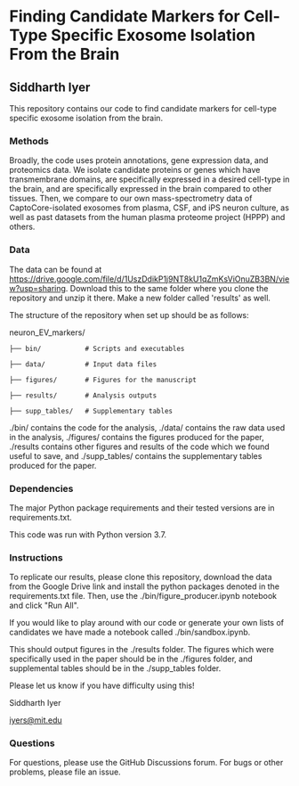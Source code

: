 # Finding Candidate Markers for Cell-Type Specific Exosome Isolation From the Brain

## Siddharth Iyer

This repository contains our code to find candidate markers for cell-type specific exosome isolation from the brain. 

### Methods

Broadly, the code uses protein annotations, gene expression data, and proteomics data. We isolate candidate proteins or genes which have transmembrane domains, are specifically expressed in a desired cell-type in the brain, and are specifically expressed in the brain compared to other tissues. Then, we compare to our own mass-spectrometry data of CaptoCore-isolated exosomes from plasma, CSF, and iPS neuron culture, as well as past datasets from the human plasma proteome project (HPPP) and others.

### Data

The data can be found at https://drive.google.com/file/d/1UszDdikP1j9NT8kU1qZmKsViOnuZB3BN/view?usp=sharing. Download this to the same folder where you clone the repository and unzip it there.
Make a new folder called 'results' as well. 

The structure of the repository when set up should be as follows:

neuron_EV_markers/

    ├── bin/           # Scripts and executables

    ├── data/          # Input data files

    ├── figures/       # Figures for the manuscript

    ├── results/       # Analysis outputs

    ├── supp_tables/   # Supplementary tables

./bin/ contains the code for the analysis, ./data/ contains the raw data used in the analysis, ./figures/ contains the figures produced for the paper, ./results contains other figures and results of the code which we found useful to save, and ./supp_tables/ contains the supplementary tables produced for the paper.

### Dependencies

The major Python package requirements and their tested versions are in requirements.txt.

This code was run with Python version 3.7.

### Instructions

To replicate our results, please clone this repository, download the data from the Google Drive link and install the python packages denoted in the requirements.txt file. Then, use the ./bin/figure_producer.ipynb notebook and click "Run All".

If you would like to play around with our code or generate your own lists of candidates we have made a notebook called ./bin/sandbox.ipynb. 

This should output figures in the ./results folder. The figures which were specifically used in the paper should be in the ./figures folder, and supplemental tables should be in the ./supp_tables folder. 

Please let us know if you have difficulty using this!

Siddharth Iyer

iyers@mit.edu

### Questions

For questions, please use the GitHub Discussions forum. For bugs or other problems, please file an issue.
